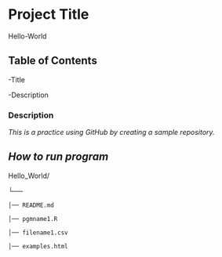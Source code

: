 # **Project Title**
Hello-World
## **Table of Contents** 
-Title

-Description
### Description
*This is a practice using GitHub by creating a sample repository.*
## ***How to run program***

Hello_World/

└──

    │── README.md
    
    │── pgmname1.R
    
    │── filename1.csv
    
    │── examples.html
    
   
  
